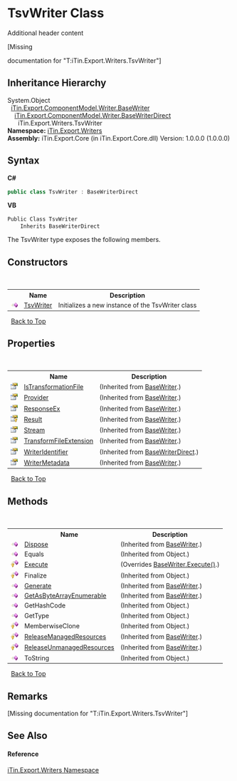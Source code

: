 # TsvWriter Class
Additional header content 

\[Missing <summary> documentation for "T:iTin.Export.Writers.TsvWriter"\]


## Inheritance Hierarchy
System.Object<br />&nbsp;&nbsp;<a href="622c2a74-37fd-6371-50a4-4fb71f92c4b0">iTin.Export.ComponentModel.Writer.BaseWriter</a><br />&nbsp;&nbsp;&nbsp;&nbsp;<a href="719e7011-f7c4-1416-d878-ef7a603e3033">iTin.Export.ComponentModel.Writer.BaseWriterDirect</a><br />&nbsp;&nbsp;&nbsp;&nbsp;&nbsp;&nbsp;iTin.Export.Writers.TsvWriter<br />
**Namespace:**&nbsp;<a href="e20f9067-68c3-b137-ea41-2fb08bbbee45">iTin.Export.Writers</a><br />**Assembly:**&nbsp;iTin.Export.Core (in iTin.Export.Core.dll) Version: 1.0.0.0 (1.0.0.0)

## Syntax

**C#**<br />
``` C#
public class TsvWriter : BaseWriterDirect
```

**VB**<br />
``` VB
Public Class TsvWriter
	Inherits BaseWriterDirect
```

The TsvWriter type exposes the following members.


## Constructors
&nbsp;<table><tr><th></th><th>Name</th><th>Description</th></tr><tr><td>![Public method](media/pubmethod.gif "Public method")</td><td><a href="351d3a0a-4134-27e9-1ee5-015d064333c4">TsvWriter</a></td><td>
Initializes a new instance of the TsvWriter class</td></tr></table>&nbsp;
<a href="#tsvwriter-class">Back to Top</a>

## Properties
&nbsp;<table><tr><th></th><th>Name</th><th>Description</th></tr><tr><td>![Public property](media/pubproperty.gif "Public property")</td><td><a href="b7fa887f-6c86-ed9e-6ce3-95bd082f335b">IsTransformationFile</a></td><td> (Inherited from <a href="622c2a74-37fd-6371-50a4-4fb71f92c4b0">BaseWriter</a>.)</td></tr><tr><td>![Public property](media/pubproperty.gif "Public property")</td><td><a href="a02e14e5-00bb-0dea-119d-6a84389b4ea1">Provider</a></td><td> (Inherited from <a href="622c2a74-37fd-6371-50a4-4fb71f92c4b0">BaseWriter</a>.)</td></tr><tr><td>![Public property](media/pubproperty.gif "Public property")</td><td><a href="3716c8ee-9eeb-60f0-5bc1-91f9a38e2c54">ResponseEx</a></td><td> (Inherited from <a href="622c2a74-37fd-6371-50a4-4fb71f92c4b0">BaseWriter</a>.)</td></tr><tr><td>![Protected property](media/protproperty.gif "Protected property")</td><td><a href="0fc53e92-16d0-f0e7-0ee7-e95afd420851">Result</a></td><td> (Inherited from <a href="622c2a74-37fd-6371-50a4-4fb71f92c4b0">BaseWriter</a>.)</td></tr><tr><td>![Public property](media/pubproperty.gif "Public property")</td><td><a href="3736b914-d749-889f-924d-b3af1d5f3c2b">Stream</a></td><td> (Inherited from <a href="622c2a74-37fd-6371-50a4-4fb71f92c4b0">BaseWriter</a>.)</td></tr><tr><td>![Public property](media/pubproperty.gif "Public property")</td><td><a href="2fccbd7f-29b6-35c7-f159-6393c905776e">TransformFileExtension</a></td><td> (Inherited from <a href="622c2a74-37fd-6371-50a4-4fb71f92c4b0">BaseWriter</a>.)</td></tr><tr><td>![Public property](media/pubproperty.gif "Public property")</td><td><a href="97b950d8-e117-34e2-0f61-edbcd4438735">WriterIdentifier</a></td><td> (Inherited from <a href="719e7011-f7c4-1416-d878-ef7a603e3033">BaseWriterDirect</a>.)</td></tr><tr><td>![Public property](media/pubproperty.gif "Public property")</td><td><a href="004959be-3214-7da2-0201-047af5effaa4">WriterMetadata</a></td><td> (Inherited from <a href="622c2a74-37fd-6371-50a4-4fb71f92c4b0">BaseWriter</a>.)</td></tr></table>&nbsp;
<a href="#tsvwriter-class">Back to Top</a>

## Methods
&nbsp;<table><tr><th></th><th>Name</th><th>Description</th></tr><tr><td>![Public method](media/pubmethod.gif "Public method")</td><td><a href="1e76684f-5717-a066-4cfb-e573aa9b6ac8">Dispose</a></td><td> (Inherited from <a href="622c2a74-37fd-6371-50a4-4fb71f92c4b0">BaseWriter</a>.)</td></tr><tr><td>![Public method](media/pubmethod.gif "Public method")</td><td>Equals</td><td> (Inherited from Object.)</td></tr><tr><td>![Protected method](media/protmethod.gif "Protected method")</td><td><a href="1fa8b22d-b41e-fdb5-49c9-e86e271b13d2">Execute</a></td><td> (Overrides <a href="7bb6d7e2-09f3-64e3-a5b6-29637c69b4ed">BaseWriter.Execute()</a>.)</td></tr><tr><td>![Protected method](media/protmethod.gif "Protected method")</td><td>Finalize</td><td> (Inherited from Object.)</td></tr><tr><td>![Public method](media/pubmethod.gif "Public method")</td><td><a href="d6d450c2-920f-914b-e443-d6deda43bffd">Generate</a></td><td> (Inherited from <a href="622c2a74-37fd-6371-50a4-4fb71f92c4b0">BaseWriter</a>.)</td></tr><tr><td>![Public method](media/pubmethod.gif "Public method")</td><td><a href="f30fd86c-9060-b729-f401-daaff3b29fba">GetAsByteArrayEnumerable</a></td><td> (Inherited from <a href="622c2a74-37fd-6371-50a4-4fb71f92c4b0">BaseWriter</a>.)</td></tr><tr><td>![Public method](media/pubmethod.gif "Public method")</td><td>GetHashCode</td><td> (Inherited from Object.)</td></tr><tr><td>![Public method](media/pubmethod.gif "Public method")</td><td>GetType</td><td> (Inherited from Object.)</td></tr><tr><td>![Protected method](media/protmethod.gif "Protected method")</td><td>MemberwiseClone</td><td> (Inherited from Object.)</td></tr><tr><td>![Protected method](media/protmethod.gif "Protected method")</td><td><a href="2e9b486a-91aa-1b83-a89d-008a209a391d">ReleaseManagedResources</a></td><td> (Inherited from <a href="622c2a74-37fd-6371-50a4-4fb71f92c4b0">BaseWriter</a>.)</td></tr><tr><td>![Protected method](media/protmethod.gif "Protected method")</td><td><a href="0d2638c9-7c76-977e-5e8f-f90443b864b9">ReleaseUnmanagedResources</a></td><td> (Inherited from <a href="622c2a74-37fd-6371-50a4-4fb71f92c4b0">BaseWriter</a>.)</td></tr><tr><td>![Public method](media/pubmethod.gif "Public method")</td><td>ToString</td><td> (Inherited from Object.)</td></tr></table>&nbsp;
<a href="#tsvwriter-class">Back to Top</a>

## Remarks
\[Missing <remarks> documentation for "T:iTin.Export.Writers.TsvWriter"\]

## See Also


#### Reference
<a href="e20f9067-68c3-b137-ea41-2fb08bbbee45">iTin.Export.Writers Namespace</a><br />